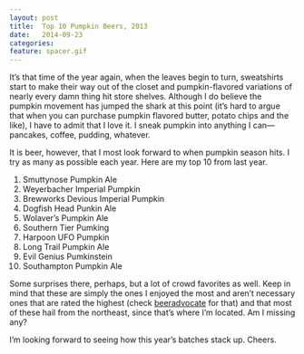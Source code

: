 ```yaml
---
layout: post
title:  Top 10 Pumpkin Beers, 2013
date:   2014-09-23
categories:
feature: spacer.gif
---
```

It’s that time of the year again, when the leaves begin to turn, sweatshirts start to make their way out of the closet and pumpkin-flavored variations of nearly every damn thing hit store shelves. Although I do believe the pumpkin movement has jumped the shark at this point (it’s hard to argue that when you can purchase pumpkin flavored butter, potato chips and the like), I have to admit that I love it. I sneak pumpkin into anything I can—pancakes, coffee, pudding, whatever. 

It is beer, however, that I most look forward to when pumpkin season hits. I try as many as possible each year. Here are my top 10 from last year. 

1. Smuttynose Pumpkin Ale
2. Weyerbacher Imperial Pumpkin
3. Brewworks Devious Imperial Pumpkin
4. Dogfish Head Punkin Ale
5. Wolaver’s Pumpkin Ale
6. Southern Tier Pumking
7. Harpoon UFO Pumpkin
8. Long Trail Pumpkin Ale
9. Evil Genius Pumkinstein
10. Southampton Pumpkin Ale

Some surprises there, perhaps, but a lot of crowd favorites as well. Keep in mind that these are simply the ones I enjoyed the most and aren’t necessary ones that are rated the highest (check [beeradvocate](http://www.beeradvocate.com/beer/style/72/) for that) and that most of these hail from the northeast, since that’s where I’m located. Am I missing any? 

I’m looking forward to seeing how this year’s batches stack up. Cheers.